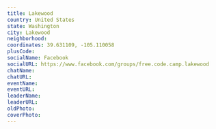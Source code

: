 ```yaml
---
title: Lakewood
country: United States
state: Washington
city: Lakewood
neighborhood: 
coordinates: 39.631109, -105.110058
plusCode:
socialName: Facebook
socialURL: https://www.facebook.com/groups/free.code.camp.lakewood
chatName:
chatURL:
eventName:
eventURL:
leaderName:
leaderURL:
oldPhoto: 
coverPhoto:
---
```


